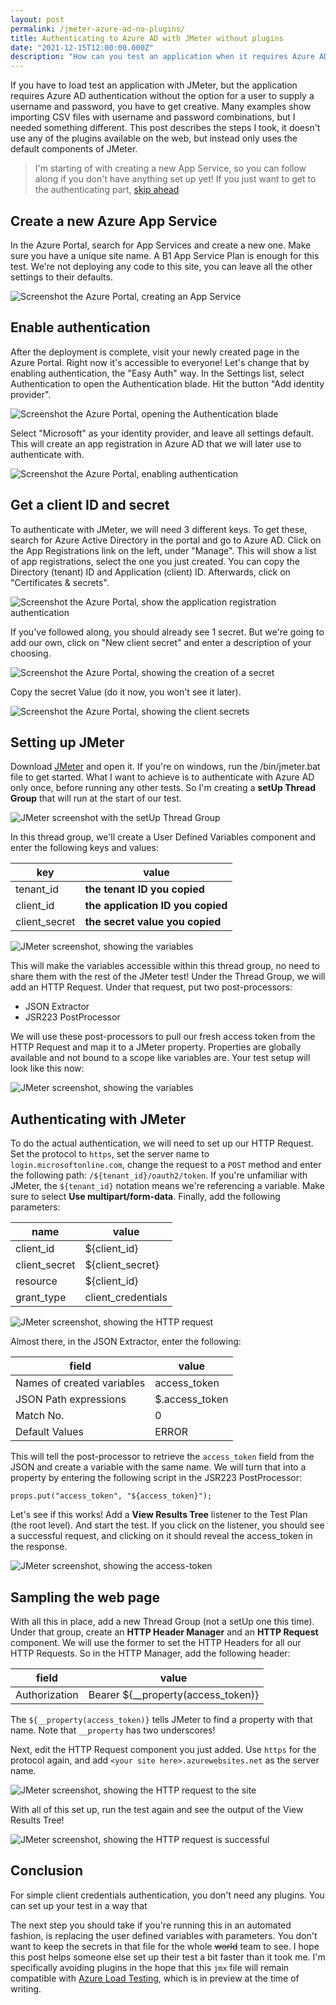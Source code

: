 ```yaml
---
layout: post
permalink: /jmeter-azure-ad-no-plugins/
title: Authenticating to Azure AD with JMeter without plugins
date: "2021-12-15T12:00:00.000Z"
description: "How can you test an application when it requires Azure AD authentication? Use a client secret and ID in JMeter to load test your secure applications, without any plugins!"
---
```


If you have to load test an application with JMeter, but the application requires Azure AD authentication without the option for a user to supply a username and password, you have to get creative. Many examples show importing CSV files with username and password combinations, but I needed something different. This post describes the steps I took, it doesn't use any of the plugins available on the web, but instead only uses the default components of JMeter. 

> I'm starting of with creating a new App Service, so you can follow along if you don't have anything set up yet! If you just want to get to the authenticating part, [skip ahead](#SettingUpJmeter)

## Create a new Azure App Service

In the Azure Portal, search for App Services and create a new one. Make sure you have a unique site name. A B1 App Service Plan is enough for this test. We're not deploying any code to this site, you can leave all the other settings to their defaults.

![Screenshot the Azure Portal, creating an App Service](/assets/2021/create-app-service.png "Creating an App Service")

## Enable authentication

After the deployment is complete, visit your newly created page in the Azure Portal. Right now it's accessible to everyone! Let's change that by enabling authentication, the "Easy Auth" way.
In the Settings list, select Authentication to open the Authentication blade. Hit the button "Add identity provider".

![Screenshot the Azure Portal, opening the Authentication blade](/assets/2021/select-easy-auth.png "Open the Authentication blade")

Select "Microsoft" as your identity provider, and leave all settings default. This will create an app registration in Azure AD that we will later use to authenticate with.

![Screenshot the Azure Portal, enabling authentication](/assets/2021/create-app-registration.png "Enabling authentication")

## Get a client ID and secret

To authenticate with JMeter, we will need 3 different keys. To get these, search for Azure Active Directory in the portal and go to Azure AD. Click on the App Registrations link on the left, under "Manage". This will show a list of app registrations, select the one you just created. You can copy the Directory (tenant) ID and Application (client) ID. Afterwards, click on "Certificates & secrets".

![Screenshot the Azure Portal, show the application registration authentication](/assets/2021/copy-tenant-and-application.png "The application registration")

If you've followed along, you should already see 1 secret. But we're going to add our own, click on "New client secret" and enter a description of your choosing.

![Screenshot the Azure Portal, showing the creation of a secret](/assets/2021/create-secret.png "Sssssshhh")

Copy the secret Value (do it now, you won't see it later).

![Screenshot the Azure Portal, showing the client secrets](/assets/2021/copy-client-secret.png "Keep it secret, keep it safe")

## <a name="SettingUpJmeter"></a>Setting up JMeter

Download [JMeter][1] and open it. If you're on windows, run the /bin/jmeter.bat file to get started. What I want to achieve is to authenticate with Azure AD only once, before running any other tests. So I'm creating a **setUp Thread Group** that will run at the start of our test.

![JMeter screenshot with the setUp Thread Group](/assets/2021/create-setup-thread-group.png "Create the setUp Thread Group")

In this thread group, we'll create a User Defined Variables component and enter the following keys and values:

|key|value|
|---|---|
|tenant_id|**the tenant ID you copied**|
|client_id|**the application ID you copied**|
|client_secret|**the secret value you copied**|

![JMeter screenshot, showing the variables](/assets/2021/jmeter-user-defined-variables.png "User Defined Variables")

This will make the variables accessible within this thread group, no need to share them with the rest of the JMeter test! Under the Thread Group, we will add an HTTP Request. Under that request, put two post-processors:

- JSON Extractor
- JSR223 PostProcessor

We will use these post-processors to pull our fresh access token from the HTTP Request and map it to a JMeter property. Properties are globally available and not bound to a scope like variables are. Your test setup will look like this now:

![JMeter screenshot, showing the variables](/assets/2021/stage-1-test-setup.png "User Defined Variables")

## Authenticating with JMeter

To do the actual authentication, we will need to set up our HTTP Request. Set the protocol to `https`, set the server name to `login.microsoftonline.com`, change the request to a `POST` method and enter the following path: `/${tenant_id}/oauth2/token`. If you're unfamiliar with JMeter, the `${tenant_id}` notation means we're referencing a variable. Make sure to select **Use multipart/form-data**. Finally, add the following parameters:

|name|value|
|---|---|
|client_id|${client_id}|
|client_secret|${client_secret}|
|resource|${client_id}|
|grant_type|client_credentials|

![JMeter screenshot, showing the HTTP request](/assets/2021/http-request.png "HTTP Request")

Almost there, in the JSON Extractor, enter the following:

|field|value|
|---|---|
|Names of created variables|access_token|
|JSON Path expressions|$.access_token|
|Match No.|0|
|Default Values|ERROR|

This will tell the post-processor to retrieve the `access_token` field from the JSON and create a variable with the same name. We will turn that into a property by entering the following script in the JSR223 PostProcessor:

```
props.put("access_token", "${access_token}");
```

Let's see if this works! Add a **View Results Tree** listener to the Test Plan (the root level). And start the test. If you click on the listener, you should see a successful request, and clicking on it should reveal the access_token in the response.

![JMeter screenshot, showing the access-token](/assets/2021/access-token.png "One access token, coming right up!")

## Sampling the web page

With all this in place, add a new Thread Group (not a setUp one this time). Under that group, create an **HTTP Header Manager** and an **HTTP Request** component. We will use the former to set the HTTP Headers for all our HTTP Requests. So in the HTTP Manager, add the following header:

|field|value|
|---|---|
|Authorization|Bearer ${__property(access_token)}|

The `${__property(access_token)}` tells JMeter to find a property with that name. Note that `__property` has two underscores!

Next, edit the HTTP Request component you just added. Use `https` for the protocol again, and add `<your site here>.azurewebsites.net` as the server name.

![JMeter screenshot, showing the HTTP request to the site](/assets/2021/http-request-to-site.png "Setting up the final request")

With all of this set up, run the test again and see the output of the View Results Tree!

![JMeter screenshot, showing the HTTP request is successful](/assets/2021/results.png "Success! Render it in your brain!")

## Conclusion

For simple client credentials authentication, you don't need any plugins. You can set up your test in a way that 

The next step you should take if you're running this in an automated fashion, is replacing the user defined variables with parameters. You don't want to keep the secrets in that file for the whole ~~world~~ team to see. I hope this post helps someone else set up their test a bit faster than it took me. I'm specifically avoiding plugins in the hope that this `jmx` file will remain compatible with [Azure Load Testing][2], which is in preview at the time of writing.

  [1]: https://jmeter.apache.org/download_jmeter.cgi
  [2]: https://docs.microsoft.com/en-us/azure/load-testing/overview-what-is-azure-load-testing?WT.mc_id=IoT-MVP-5004034
